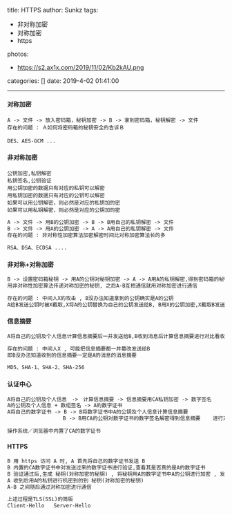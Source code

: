 title: HTTPS
author: Sunkz
tags:
  - 非对称加密
  - 对称加密
  - https

photos:

- https://s2.ax1x.com/2019/11/02/Kb2kAU.png

categories: []
date: 2019-4-02 01:41:00

---
#### 对称加密

```
A -> 文件 -> 放入密码箱，秘钥加密 -> B -> 拿到密码箱，秘钥解密 -> 文件
存在的问题 : Ａ如何将密码箱的秘钥安全的告诉Ｂ

DES、AES-GCM ...
```

#### 非对称加密

```
公钥加密,私钥解密
私钥签名,公钥验证
用公钥加密的数据只有对应的私钥可以解密
用私钥加密的数据只有对应的公钥可以解密
如果可以用公钥解密，则必然是对应的私钥加的密
如果可以用私钥解密，则必然是对应的公钥加的密
```

```txt
A -> 文件 -> 用B的公钥加密 -> B -> B用自己的私钥解密 -> 文件
B -> 文件 -> 用A的公钥加密 -> A -> A用自己的私钥解密 -> 文件
存在的问题 : 非对称性加密算法加密解密时间比对称加密算法长的多

RSA、DSA、ECDSA ....
```

#### 非对称+对称加密

```txt
B -> 设置密码箱秘钥 -> 用A的公钥对秘钥加密 -> A -> A用A的私钥解密,得到密码箱的秘钥
用非对称性加密算法传递对称加密的秘钥, 之后A-B互相通信就用对称加密进行通信

存在的问题 : 中间人X的攻击 , B没办法知道拿到的公钥确实是A的公钥
A给B发送公钥时被X截取,X将A的公钥替换为自己的公钥发送给B, B用X的公钥加密,X截取B发送的内容用X的私钥解密查看或修改内容后,X用A的公钥加密内容发送给A.
```

#### 信息摘要

```txt
A将自己的公钥及个人信息计算信息摘要后一并发送给B,B收到消息后计算信息摘要进行对比看收到的消息是否被中间人篡改

存在的问题 : 中间人X , 可能把信息摘要都一并篡改发送给B
即B没办法知道收到的信息摘要一定是A的消息的消息摘要

MD5、SHA-1、SHA-2、SHA-256
```

#### 认证中心

```txt
A将自己的公钥及个人信息　->　计算信息摘要 -> 信息摘要用CA私钥加密 -> 数字签名
A的公钥及个人信息 + 数组签名 -> A的数字证书
A将自己的数字证书 -> B -> B将数字证书中A的公钥及个人信息计算信息摘要
                  B -> B用CA的公钥对数字证书的数字签名解密得到信息摘要    进行对比

操作系统／浏览器中内置了CA的数字证书
```

#### HTTPS

```txt
B 用 https 访问 A 时, A 首先将自己的数字证书发送 B
B 内置的CA数字证书中对发送过来的数字证书进行验证,查看其是否真的是A的数字证书
B 验证通过后,生成 秘钥(对称加密的秘钥) , 将秘钥用A的数字证书中A的公钥进行加密 , 发送给Ａ
A 收到后用A的私钥进行机密到的到 秘钥(对称加密的秘钥)
A-B 之间随后通过对称加密进行通信

上述过程是TLS(SSL)的简版
Client-Hello   Server-Hello
```

